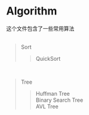 # Algorithm
这个文件包含了一些常用算法<br>
<br>
>Sort
>>QuickSort
<br>

>Tree
>>Huffman Tree<br>
>>Binary Search Tree<br>
>>AVL Tree<br>
